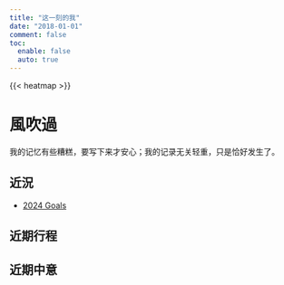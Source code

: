 ```yaml
---
title: "这一刻的我"
date: "2018-01-01"
comment: false
toc:
  enable: false
  auto: true
---
```


{{< heatmap >}}

# 風吹過

我的记忆有些糟糕，要写下来才安心；我的记录无关轻重，只是恰好发生了。

## 近況

- [2024 Goals](https://aetherhjf.notion.site/144cbe06396d4e10acdd72fbffd41a3b?v=29e29d3400b74e32b6cdcf890d5f3301&pvs=4)

## 近期行程

## 近期中意

